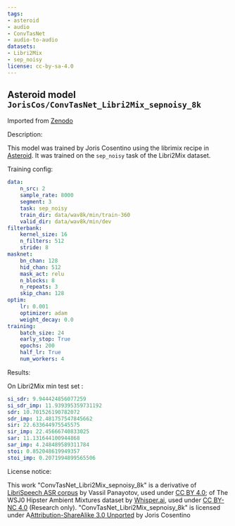 ```yaml
---
tags:
- asteroid
- audio
- ConvTasNet
- audio-to-audio
datasets:
- Libri2Mix
- sep_noisy
license: cc-by-sa-4.0
---
```


## Asteroid model `JorisCos/ConvTasNet_Libri2Mix_sepnoisy_8k`
Imported from [Zenodo](https://zenodo.org/record/3874420#.X9I6NcLjJH4)

Description:

This model was trained by Joris Cosentino using the librimix recipe in [Asteroid](https://github.com/asteroid-team/asteroid).
It was trained on the `sep_noisy` task of the Libri2Mix  dataset.

Training config:

```yml
data:
    n_src: 2
    sample_rate: 8000
    segment: 3
    task: sep_noisy
    train_dir: data/wav8k/min/train-360
    valid_dir: data/wav8k/min/dev
filterbank:
    kernel_size: 16
    n_filters: 512
    stride: 8
masknet:
    bn_chan: 128
    hid_chan: 512
    mask_act: relu
    n_blocks: 8
    n_repeats: 3
    skip_chan: 128
optim:
    lr: 0.001
    optimizer: adam
    weight_decay: 0.0
training:
    batch_size: 24
    early_stop: True
    epochs: 200
    half_lr: True
    num_workers: 4
```
  

Results:

On Libri2Mix min test set :
```yml
si_sdr: 9.944424856077259
si_sdr_imp: 11.939395359731192
sdr: 10.701526190782072
sdr_imp: 12.481757547845662
sir: 22.633644975545575
sir_imp: 22.45666740833025
sar: 11.131644100944868
sar_imp: 4.248489589311784
stoi: 0.852048619949357
stoi_imp: 0.2071994899565506
```


License notice:

This work "ConvTasNet_Libri2Mix_sepnoisy_8k" is a derivative of [LibriSpeech ASR corpus](http://www.openslr.org/12) by Vassil Panayotov,
used under [CC BY 4.0](https://creativecommons.org/licenses/by/4.0/); of The WSJ0 Hipster Ambient Mixtures 
dataset by [Whisper.ai](http://wham.whisper.ai/), used under [CC BY-NC 4.0](https://creativecommons.org/licenses/by-nc/4.0/) (Research only). 
"ConvTasNet_Libri2Mix_sepnoisy_8k" is licensed under A[Attribution-ShareAlike 3.0 Unported](https://creativecommons.org/licenses/by-sa/3.0/) by Joris Cosentino